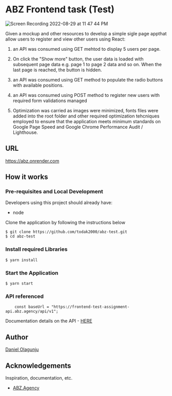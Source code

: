 # ABZ Frontend task (Test)

![Screen Recording 2022-08-29 at 11 47 44 PM](https://user-images.githubusercontent.com/26861798/188654267-a7a9b603-9cbb-4d9d-9c80-41383938cc12.png)

Given a mockup and other resources to develop a simple sigle page appthat allow users to register and view other users using React:

1. an API was consumed using GET mehtod to display 5 users per page.
2. On click the "Show more" button, the user data is loaded with subsequent page data e.g. page 1 to page 2 data and so on. When the last page is reached, the button is hidden.
3. an API was consumed using GET method to populate the radio buttons with available positions.
4. an API was consumed using POST method to register new users with required form validations managed

5. Optimization was carried as images were minimized, fonts files were added into the root folder and other required optimization tehcniques employed to ensure that the application meets minimum standards on Google Page Speed and Google Chrome Performance Audit / Lighthouse.

## URL

https://abz.onrender.com

## How it works

### Pre-requisites and Local Development

Developers using this project should already have:

- node

Clone the application by following the instructions below

```
$ git clone https://github.com/todak2000/abz-test.git
$ cd abz-test
```

### Install required Libraries

```
$ yarn install
```

### Start the Application

```
$ yarn start

```

### API referenced

```
    const baseUrl = "https://frontend-test-assignment-api.abz.agency/api/v1";

```

Documentation details on the API - [HERE](https://apidocs.abz.dev/test_assignment_for_frontend_developer_api_documentation)

## Author

[Daniel Olagunju](https://github.com/todak2000)

## Acknowledgements

Inspiration, documentation, etc.

- [ABZ.Agency](https://abz.agency/)
